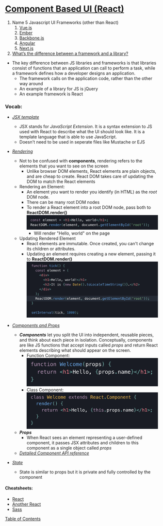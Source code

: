 # [Component Based UI (React)](https://reactjs.org/)

1. Name 5 Javascript UI Frameworks (other than React)
   1. [Vue.js](https://vuejs.org/)
   2. [Ember](https://emberjs.com/)
   3. [Backbone.js](https://backbonejs.org/)
   4. [Angular](https://angularjs.org/)
   5. [Next.js](https://nextjs.org/)
2. [What’s the difference between a framework and a library?](https://blog.newrelic.com/engineering/best-javascript-libraries-frameworks/#:~:text=The%20key%20difference%20between%20JavaScript,than%20the%20other%20way%20around.)

- The key difference between JS libraries and frameworks is that libraries consist of functions that an application can call to perform a task, while a framework defines how a developer designs an application.
  - The framework calls on the application code, rather than the other way around
  - An example of a library for JS is jQuery
  - An example framework is React

### Vocab:

- [_JSX template_](https://reactjs.org/docs/introducing-jsx.html)
  - JSX stands for _JavaScript Extension_. It is a syntax extension to JS used with React to describe what the UI should look like. It is a template language that is able to use JavaScript.
  - Doesn't need to be used in seperate files like Mustache or EJS
- [_Rendering_](https://reactjs.org/docs/rendering-elements.html)

  - Not to be confused with **components**, rendering refers to the elements that you want to see on the screen
    - Unlike browser DOM elements, React elements are plain objects, and are cheap to create. React DOM takes care of updating the DOM to match the React elements
  - Rendering an Element:
    - An element you want to render you identify (in HTML) as the _root_ DOM node.
    - There can be many root DOM nodes
    - To render a React element into a root DOM node, pass both to **ReactDOM.render()**
      ![React DOM render](img/reactDom.png)
      - Will render "Hello, world" on the page
  - Updating Rendered Element
    - React elements are immutable. Once created, you can't change its children or attributes.
    - Updating an element requires creating a new element, passing it to **ReactDOM.render()**
      ![React DOM render update](img/reactDomUpdate.png)

- [_Components and Props_](https://reactjs.org/docs/components-and-props.html)
  - _**Components**_ let you split the UI into independent, reusable pieces, and think about each piece in isolation. Conceptually, components are like JS functions that accept inputs called _props_ and return React elements describing what should appear on the screen.
    - Function Component:
      ![Function component](img/funComp.png)
    - Class Component:
      ![Class Component](img/classComp.png)
  - _**Props**_
    - When React sees an element representing a user-defined component, it passes JSX attributes and children to this component as a single object called _props_
  - [_Detailed Component API reference_](https://reactjs.org/docs/react-component.html)
- [_State_](https://reactjs.org/docs/state-and-lifecycle.html)
  - State is similar to props but it is private and fully controlled by the component

#### Cheatsheets:

- [React](https://devhints.io/react)
- [Another React](https://reactcheatsheet.com/)
- [Sass](https://devhints.io/sass)

[Table of Contents](../README.md)
